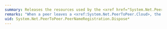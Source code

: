 ```yaml
---
summary: Releases the resources used by the <xref href="System.Net.PeerToPeer.PeerNameRegistration"></xref> object.
remarks: "When a peer leaves a <xref:System.Net.PeerToPeer.Cloud>, the cloud no longer requires the <xref:System.Net.PeerToPeer.PeerNameRegistration> object associated with the peer.  Whether the registration object is stopped or disposed is dependent upon whether the cloud will reuse the object to register this peer or another peer. If there are any other endpoint(s) within the registration object with which the peer host expected to communicate, registering those endpoints within the cloud must occur before stopping or disposing of this object.  \n  \n If the cloud expects to register more peers, the <xref:System.Net.PeerToPeer.PeerNameRegistration.Stop%2A> method is recommended; when the cloud no longer needs the memory, it should be returned to the operating system via the <xref:System.Net.PeerToPeer.PeerNameRegistration.Dispose%2A> method."
uid: System.Net.PeerToPeer.PeerNameRegistration.Dispose*
---
```

